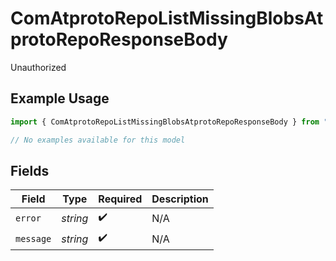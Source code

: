 # ComAtprotoRepoListMissingBlobsAtprotoRepoResponseBody

Unauthorized

## Example Usage

```typescript
import { ComAtprotoRepoListMissingBlobsAtprotoRepoResponseBody } from "bluesky/models/errors";

// No examples available for this model
```

## Fields

| Field              | Type               | Required           | Description        |
| ------------------ | ------------------ | ------------------ | ------------------ |
| `error`            | *string*           | :heavy_check_mark: | N/A                |
| `message`          | *string*           | :heavy_check_mark: | N/A                |